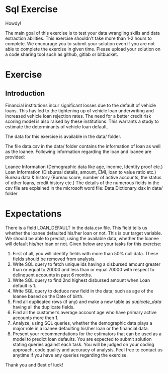 # Sql Exercise 
Howdy!

The main goal of this exercise is to test your data wrangling skills and data extraction abilities. This exercise shouldn't take more than 1-2 hours to complete. We encourage you to submit your solution even if you are not able to complete the exercise in given time. Please upload your solution on a code sharing tool such as github, gitlab or bitbucket.

# Exercise
## Introduction

Financial institutions incur significant losses due to the default of vehicle loans. This has led to the tightening up of vehicle loan underwriting and increased vehicle loan rejection rates. The need for a better credit risk scoring model is also raised by these institutions. This warrants a study to estimate the determinants of vehicle loan default.

The data for this exercise is available in the data/ folder.

The file data.csv in the data/ folder contains the information of loan as well as the loanee. Following information regarding the loan and loanee are provided:

Loanee Information (Demographic data like age, income, Identity proof etc.)
Loan Information (Disbursal details, amount, EMI, loan to value ratio etc.)
Bureau data & history (Bureau score, number of active accounts, the status of other loans, credit history etc.)
The details of the numerous fields in the csv file are explained in the microsoft word file: Data Dictionary.xlsx in data/ folder

# Expectations

There is a field LOAN_DEFAULT in the data.csv file. This field tells us whether the loanee defaulted his/her loan or not. This is our target variable. We should be able to predict, using the available data, whether the loanee will default his/her loan or not.
Given below are your tasks for this exercise:
1.	First of all, you will identify fields with more than 50% null data. These fields should be removed from analysis.
2.	Write SQL query to fetch unique ids having a disbursed amount greater than or equal to 20000 and less than or equal 70000 with respect to delinquent accounts in past 6 months.
3.	Write SQL query to find 2nd highest disbursed amount when Loan default is 1.
4.	Write SQL query to deduce new field in the data; such as age of the loanee based on the Date of birth.
5.	Find all duplicated rows (if any) and make a new table as _dupicate_data_ having all the duplicate fields.
6.	Find all the customer’s average account age who have primary active accounts more then 1.
7.	Analyze, using SQL queries, whether the demographic data plays a major role in a loanee defaulting his/her loan or the financial data.
8.	Present your recommendations for the estimators that can be used as a model to predict loan defaults.
You are expected to submit solution stating queries against each task. You will be judged on your coding approach, code quality and accuracy of analysis. Feel free to contact us anytime if you have any queries regarding the exercise.

Thank you and Best of luck!

